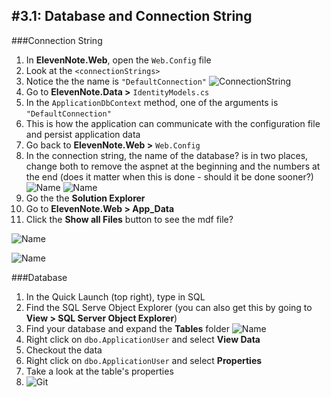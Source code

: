 #3.1: Database and Connection String
---
###Connection String
1. In **ElevenNote.Web**, open the `Web.Config` file
2. Look at the `<connectionStrings>`
3. Notice the the name is `"DefaultConnection"`
![ConnectionString](/assets/3.1-A.png)
4. Go to **ElevenNote.Data >** `IdentityModels.cs`
5. In the `ApplicationDbContext` method, one of the arguments is `"DefaultConnection"`
6. This is how the application can communicate with the configuration file and persist application data
7. Go back to **ElevenNote.Web >** `Web.Config`
8. In the connection string, the name of the database? is in two places, change both to remove the aspnet at the beginning and the numbers at the end (does it matter when this is done - should it be done sooner?)
![Name](/assets/3.1-B.png)
![Name](/assets/3.1-C.png)
9. Go the the **Solution Explorer**
10. Go to **ElevenNote.Web > App_Data**
11. Click the **Show all Files** button to see the mdf file?

![Name](/assets/3.1-D.png)

![Name](/assets/3.1-E.png)



###Database
1. In the Quick Launch (top right), type in SQL
2. Find the SQL Serve Object Explorer (you can also get this by going to **View > SQL Server Object Explorer**)
3. Find your database and expand the **Tables** folder
![Name](/assets/3.1-F.png)
4. Right click on `dbo.ApplicationUser` and select **View Data**
5. Checkout the data
6. Right click on `dbo.ApplicationUser` and select **Properties**
7. Take a look at the table's properties
8. ![Git](/assets/devicons_github_badge.png)


